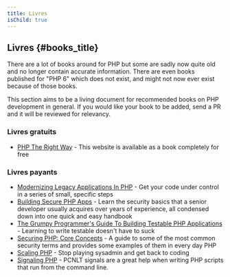 ```yaml
---
title: Livres
isChild: true
---
```


## Livres {#books_title}

There are a lot of books around for PHP but some are sadly now quite old and no
longer contain accurate information. There are even books published for "PHP 6"
which does not exist, and might not now ever exist because of those books. 

This section aims to be a living document for recommended books on PHP
development in general. If you would like your book to be added, send a PR and
it will be reviewed for relevancy.

### Livres gratuits

* [PHP The Right Way](https://leanpub.com/phptherightway/) - This website is
available as a book completely for free

### Livres payants

* [Modernizing Legacy Applications In PHP](https://leanpub.com/mlaphp) - Get 
your code under control in a series of small, specific steps
* [Building Secure PHP Apps](https://leanpub.com/buildingsecurephpapps) - Learn the security basics that a senior developer usually acquires over years of experience, all condensed down into one quick and easy handbook
* [The Grumpy Programmer's Guide To Building Testable PHP Applications](https://leanpub.com/grumpy-testing) - Learning to write testable doesn't have to suck
* [Securing PHP: Core Concepts](https://leanpub.com/securingphp-coreconcepts) - A guide to some of the most common security terms and provides some examples of them in every day PHP
* [Scaling PHP](https://leanpub.com/scalingphp) - Stop playing sysadmin and get back to coding
* [Signaling PHP](https://leanpub.com/signalingphp) - PCNLT signals are a great help when writing PHP scripts that run from the command line. 
